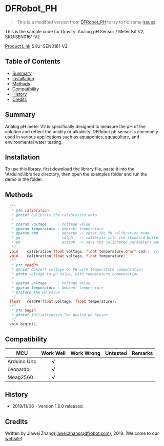 # DFRobot_PH

> This is a modified version from [DFRobot_PH](https://github.com/DFRobot/DFRobot_PH) to try to fix some [issues](https://github.com/DFRobot/DFRobot_PH/issues).


This is the sample code for Gravity: Analog pH Sensor / Meter Kit V2, SKU:SEN0161-V2

[Product Link](https://www.dfrobot.com/product-1782.html)      SKU: SEN0161-V2

## Table of Contents

- [Summary](#summary)
- [Installation](#installation)
- [Methods](#methods)
- [Compatibility](#compatibility)
- [History](#history)
- [Credits](#credits)

## Summary

Analog pH meter V2 is specifically designed to measure the pH of the solution and reflect the acidity or alkalinity. DFRobot ph sensor is commonly used in various applications such as aquaponics, aquaculture, and environmental water testing.

## Installation

To use this library, first download the library file, paste it into the \Arduino\libraries directory, then open the examples folder and run the demo in the folder.

## Methods

```C++
  /**
   * @fn calibration
   * @brief Calibrate the calibration data
   *
   * @param voltage     : Voltage value
   * @param temperature : Ambient temperature
   * @param cmd         : enterph -> enter the PH calibration mode
   * @n                   calph   -> calibrate with the standard buffer solution, two buffer solutions(4.0 and 7.0) will be automaticlly recognized
   * @n                   exitph  -> save the calibrated parameters and exit from PH calibration mode
   */
  void    calibration(float voltage, float temperature,char* cmd);  //calibration by Serial CMD
  void    calibration(float voltage, float temperature);
  /**
   * @fn readPH
   * @brief Convert voltage to PH with temperature compensation
   * @note voltage to pH value, with temperature compensation
   *
   * @param voltage     : Voltage value
   * @param temperature : Ambient temperature
   * @return The PH value
   */
  float   readPH(float voltage, float temperature); 
  /**
   * @fn begin
   * @brief Initialization The Analog pH Sensor
   */
  void begin();
```

## Compatibility

MCU                | Work Well | Work Wrong | Untested  | Remarks
------------------ | :----------: | :----------: | :---------: | -----
Arduino Uno  |      √       |             |            |
Leonardo  |      √       |             |            |
Meag2560 |      √       |             |            |

## History

- 2018/11/06 - Version 1.0.0 released.

## Credits

Written by Jiawei Zhang(<jiawei.zhang@dfrobot.com>), 2018. (Welcome to our [website](https://www.dfrobot.com/))

